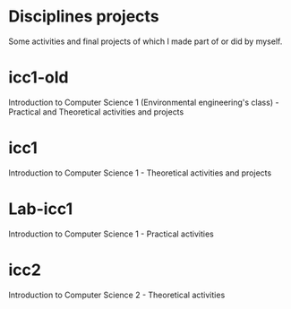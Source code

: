 # Disciplines projects
 Some activities and final projects of which I made part of or did by myself.

# icc1-old
 Introduction to Computer Science 1 (Environmental engineering's class) - Practical and Theoretical activities and projects

# icc1
 Introduction to Computer Science 1 - Theoretical activities and projects

# Lab-icc1
 Introduction to Computer Science 1 - Practical activities

# icc2
 Introduction to Computer Science 2 - Theoretical activities

